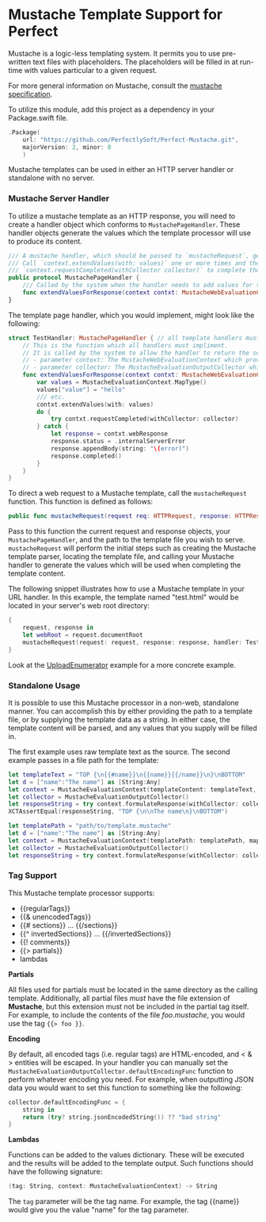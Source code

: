 # Mustache Template Support for Perfect

Mustache is a logic-less templating system. It permits you to use pre-written text files with placeholders. The placeholders will be filled in at run-time with values particular to a given request.

For more general information on Mustache, consult the [mustache specification](https://mustache.github.io/mustache.5.html).

To utilize this module, add this project as a dependency in your Package.swift file.

```swift
.Package(
	url: "https://github.com/PerfectlySoft/Perfect-Mustache.git", 
	majorVersion: 2, minor: 0
	)
```

Mustache templates can be used in either an HTTP server handler or standalone with no server.

### Mustache Server Handler

To utilize a mustache template as an HTTP response, you will need to create a handler object which conforms to ```MustachePageHandler```. These handler objects generate the values which the template processor will use to produce its content.

```swift
/// A mustache handler, which should be passed to `mustacheRequest`, generates values to fill a mustache template
/// Call `context.extendValues(with: values)` one or more times and then
/// `context.requestCompleted(withCollector collector)` to complete the request and output the resulting content to the client.
public protocol MustachePageHandler {
	/// Called by the system when the handler needs to add values for the template.
	func extendValuesForResponse(context contxt: MustacheWebEvaluationContext, collector: MustacheEvaluationOutputCollector)
}
```

The template page handler, which you would implement, might look like the following:

```swift
struct TestHandler: MustachePageHandler { // all template handlers must inherit from PageHandler
	// This is the function which all handlers must impliment.
	// It is called by the system to allow the handler to return the set of values which will be used when populating the template.
	// - parameter context: The MustacheWebEvaluationContext which provides access to the HTTPRequest containing all the information pertaining to the request
	// - parameter collector: The MustacheEvaluationOutputCollector which can be used to adjust the template output. For example a `defaultEncodingFunc` could be installed to change how outgoing values are encoded.
	func extendValuesForResponse(context contxt: MustacheWebEvaluationContext, collector: MustacheEvaluationOutputCollector) {
		var values = MustacheEvaluationContext.MapType()
		values["value"] = "hello"
		/// etc.
		contxt.extendValues(with: values)
		do {
			try contxt.requestCompleted(withCollector: collector)
		} catch {
			let response = contxt.webResponse
			response.status = .internalServerError
			response.appendBody(string: "\(error)")
			response.completed()
		}
	}
}
```

To direct a web request to a Mustache template, call the ```mustacheRequest``` function. This function is defined as follows:

```swift
public func mustacheRequest(request req: HTTPRequest, response: HTTPResponse, handler: MustachePageHandler, templatePath: String)
```

Pass to this function the current request and response objects, your ```MustachePageHandler```, and the path to the template file you wish to serve. ```mustacheRequest``` will perform the initial steps such as creating the Mustache template parser, locating the template file, and calling your Mustache handler to generate the values which will be used when completing the template content.

The following snippet illustrates how to use a Mustache template in your URL handler. In this example, the template named "test.html" would be located in your server's web root directory:

```swift
{
	request, response in 
	let webRoot = request.documentRoot
	mustacheRequest(request: request, response: response, handler: TestHandler(), templatePath: webRoot + "/test.html")
}
```

Look at the [UploadEnumerator](https://github.com/PerfectlySoft/PerfectExample-UploadEnumerator) example for a more concrete example.

### Standalone Usage

It is possible to use this Mustache processor in a non-web, standalone manner. You can accomplish this by either providing the path to a template file, or by supplying the template data as a string. In either case, the template content will be parsed, and any values that you supply will be filled in.

The first example uses raw template text as the source. The second example passes in a file path for the template:

```swift
let templateText = "TOP {\n{{#name}}\n{{name}}{{/name}}\n}\nBOTTOM"
let d = ["name":"The name"] as [String:Any]
let context = MustacheEvaluationContext(templateContent: templateText, map: d)
let collector = MustacheEvaluationOutputCollector()
let responseString = try context.formulateResponse(withCollector: collector)
XCTAssertEqual(responseString, "TOP {\n\nThe name\n}\nBOTTOM")
```

```swift
let templatePath = "path/to/template.mustache"
let d = ["name":"The name"] as [String:Any]
let context = MustacheEvaluationContext(templatePath: templatePath, map: d)
let collector = MustacheEvaluationOutputCollector()
let responseString = try context.formulateResponse(withCollector: collector)
```

### Tag Support

This Mustache template processor supports:

* {{regularTags}}
* {{& unencodedTags}}
* {{# sections}} ... {{/sections}}
* {{^ invertedSections}} ... {{/invertedSections}}
* {{! comments}}
* {{> partials}}
* lambdas

**Partials**

All files used for partials must be located in the same directory as the calling template. Additionally, all partial files *must* have the file extension of **Mustache**, but this extension must not be included in the partial tag itself. For example, to include the contents of the file *foo.mustache*, you would use the tag ```{{> foo }}```.

**Encoding**

By default, all encoded tags (i.e. regular tags) are HTML-encoded, and &lt; &amp; &gt; entities will be escaped. In your handler you can manually set the ```MustacheEvaluationOutputCollector.defaultEncodingFunc``` function to perform whatever encoding you need. For example, when outputting JSON data you would want to set this function to something like the following:

```swift
collector.defaultEncodingFunc = { 
	string in 
	return (try? string.jsonEncodedString()) ?? "bad string"
}
```

**Lambdas**

Functions can be added to the values dictionary. These will be executed and the results will be added to the template output. Such functions should have the following signature:

```swift
(tag: String, context: MustacheEvaluationContext) -> String
```

The ```tag``` parameter will be the tag name. For example, the tag {{name}} would give you the value "name" for the tag parameter.
